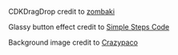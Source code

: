 CDKDragDrop credit to [zombaki](https://stackblitz.com/edit/drag-drop-inside-another-container?file=app%2Fcdk-drag-drop-connected-sorting-example.html)

Glassy button effect credit to [Simple Steps Code](https://simplestepscode.com/css-glass-button-tutorial/#)

Background image credit to [Crazypaco](https://commons.wikimedia.org/wiki/File:WPUballroom.jpg)
